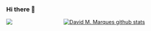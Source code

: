 ### Hi there 👋

<!--
**DavidMoura07/DavidMoura07** is a ✨ _special_ ✨ repository because its `README.md` (this file) appears on your GitHub profile.

Here are some ideas to get you started:

- 🔭 I’m currently working on ...
- 🌱 I’m currently learning ...
- 👯 I’m looking to collaborate on ...
- 🤔 I’m looking for help with ...
- 💬 Ask me about ...
- 📫 How to reach me: ...
- 😄 Pronouns: ...
- ⚡ Fun fact: ...
-->

<p align="center">
  <a href="https://github.com/DavidMoura07"><img align="left" src="https://github-readme-stats.vercel.app/api/top-langs/?username=DavidMoura07&theme=tokyonight" /></a>
  <a href="https://github.com/DavidMoura07"><img align="center" src="https://github-readme-stats.vercel.app/api?username=DavidMoura07&show_icons=true&theme=tokyonight&line_height=27" alt="David M. Marques github stats"/></a>
</p>
